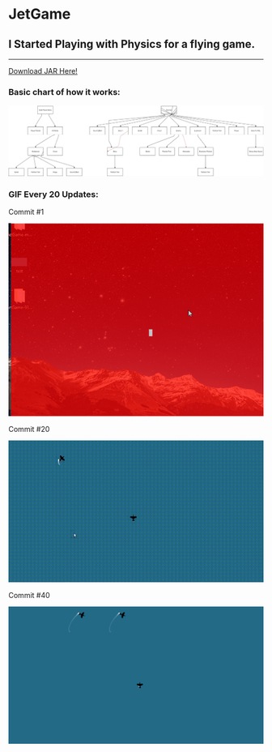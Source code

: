 # JetGame
## I Started Playing with Physics for a flying game.
---

[Download JAR Here!](https://github.com/gkgkgkgk/JetGame/blob/master/main.jar?raw=true "Download JAR Here!")

### Basic chart of how it works:

![alt text](images/Diagram.png "Diagram")



### GIF Every 20 Updates:

Commit #1

![alt text](gifs/0.gif "0")

Commit #20

![alt text](gifs/1.gif "1")

Commit #40

![alt text](gifs/2.gif "2")
